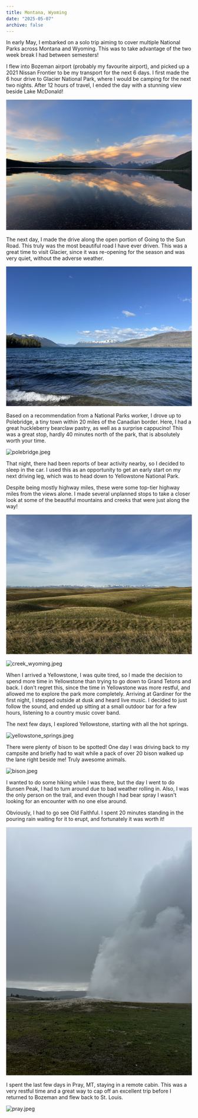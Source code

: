 ```yaml
---
title: Montana, Wyoming
date: "2025-05-07"
archive: false
---
```


In early May, I embarked on a solo trip aiming to cover multiple National Parks across Montana and Wyoming. This was to take advantage of the two week break I had between semesters!

I flew into Bozeman airport (probably my favourite airport), and picked up a 2021 Nissan Frontier to be my transport for the next 6 days. I first made the 6 hour drive to Glacier National Park, where I would be camping for the next two nights. After 12 hours of travel, I ended the day with a stunning view beside Lake McDonald!

![west_glacier_lake.jpeg](west_glacier_lake.jpeg)

The next day, I made the drive along the open portion of Going to the Sun Road. This truly was the most beautiful road I have ever driven. This was a great time to visit Glacier, since it was re-opening for the season and was very quiet, without the adverse weather.

![going_to_sun_road.jpeg](going_to_sun_road.jpeg)

Based on a recommendation from a National Parks worker, I drove up to Polebridge, a tiny town within 20 miles of the Canadian border. Here, I had a great huckleberry bearclaw pastry, as well as a surprise cappucino! This was a great stop, hardly 40 minutes north of the park, that is absolutely worth your time.

![polebridge.jpeg](polebridge.jpeg)

That night, there had been reports of bear activity nearby, so I decided to sleep in the car. I used this as an opportunity to get an early start on my next driving leg, which was to head down to Yellowstone National Park.

Despite being mostly highway miles, these were some top-tier highway miles from the views alone. I made several unplanned stops to take a closer look at some of the beautiful mountains and creeks that were just along the way!

![mountains_wyoming.jpeg](mountains_wyoming.jpeg)

![creek_wyoming.jpeg](creek_wyoming.jpeg)

When I arrived a Yellowstone, I was quite tired, so I made the decision to spend more time in Yellowstone than trying to go down to Grand Tetons and back. I don't regret this, since the time in Yellowstone was more restful, and allowed me to explore the park more completely. Arriving at Gardiner for the first night, I stepped outside at dusk and heard live music. I decided to just follow the sound, and ended up sitting at a small outdoor bar for a few hours, listening to a country music cover band.

The next few days, I explored Yellowstone, starting with all the hot springs.

![yellowstone_springs.jpeg](yellowstone_springs.jpeg)

There were plenty of bison to be spotted! One day I was driving back to my campsite and briefly had to wait while a pack of over 20 bison walked up the lane right beside me! Truly awesome animals.

![bison.jpeg](bison.jpeg)

I wanted to do some hiking while I was there, but the day I went to do Bunsen Peak, I had to turn around due to bad weather rolling in. Also, I was the only person on the trail, and even though I had bear spray I wasn't looking for an encounter with no one else around.

Obviously, I had to go see Old Faithful. I spent 20 minutes standing in the pouring rain waiting for it to erupt, and fortunately it was worth it!

![old_faithful.jpeg](old_faithful.jpeg)

I spent the last few days in Pray, MT, staying in a remote cabin. This was a very restful time and a great way to cap off an excellent trip before I returned to Bozeman and flew back to St. Louis.

![pray.jpeg](pray.jpeg)
